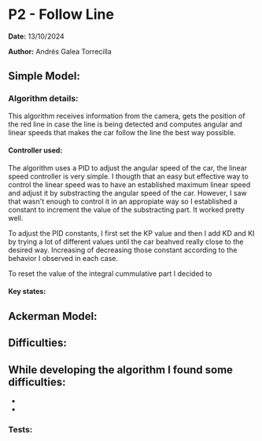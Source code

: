 # P2 - Follow Line

**Date:** 13/10/2024

**Author:** Andrés Galea Torrecilla

## Simple Model:

### Algorithm details:
This algorithm receives information from the camera, gets the position of the red line in case the line is being detected and computes angular and linear speeds that makes the car follow the line the best way possible.

#### Controller used:
The algorithm uses a PID to adjust the angular speed of the car, the linear speed controller is very simple. I thougth that an easy but effective way to control the linear speed was to have an established maximum linear speed and adjust it by substracting the angular speed of the car. However, I saw that wasn't enough to control it in an appropiate way so I established a constant to increment the value of the substracting part. It worked pretty well.

To adjust the PID constants, I first set the KP value and then I add KD and KI by trying a lot of different values until the car beahved really close to the desired way. Increasing of decreasing those constant according to the behavior I observed in each case.

To reset the value of the integral cummulative part I decided to 

#### Key states:


## Ackerman Model:


## Difficulties:

While developing the algorithm I found some difficulties:
  - 
  
  - 

  -
### Tests:
